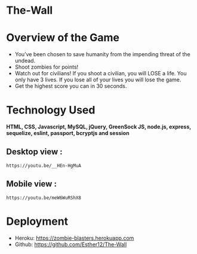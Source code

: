 # The-Wall

# Overview of the Game

- You’ve been chosen to save humanity from the impending threat of the undead.
- Shoot zombies for points!
- Watch out for civilians! If you shoot a civilian, you will LOSE a life. You only have 3 lives. If you lose all of your lives you will lose the game.
- Get the highest score you can in 30 seconds.

# Technology Used

**HTML, CSS, Javascript, MySQL, jQuery, GreenSock JS, node.js, express, sequelize, eslint, passport, bcryptjs and session**

## Desktop view :

```
https://youtu.be/__HEn-HgMuA
```

## Mobile view :

```
https://youtu.be/meW6WuRShX8
```

# Deployment

- Heroku: https://zombie-blasters.herokuapp.com
- Github: https://github.com/Esther12/The-Wall
